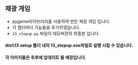 ## 채광 게임

- pygame라이브러리를 사용하여 만든 채광 게임 입니다.
- 각 챕터마다 기능들을 추가하였습니다.
- `13_stepup.py` 파일이 데모버젼의 최종본 입니다.


#### dist\13 setup 폴더 내의 13_stepup.exe파일로 실행 시킬 수 있습니다.
#### 각 이미지들은 추후에 업데이트 될 예정입니다.